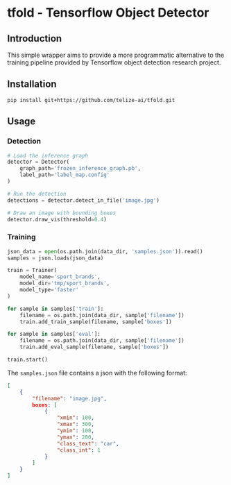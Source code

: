 # tfold - Tensorflow Object Detector

## Introduction

This simple wrapper aims to provide a more programmatic alternative to the training pipeline provided by Tensorflow object detection research project. 

## Installation

    pip install git+https://github.com/telize-ai/tfold.git
    
## Usage

### Detection

```python
# Load the inference graph
detector = Detector(
    graph_path='frozen_inference_graph.pb',
    label_path='label_map.config'
)  

# Run the detection
detections = detector.detect_in_file('image.jpg')

# Draw an image with bounding boxes
detector.draw_vis(threshold=0.4)
```
    
### Training

```python
json_data = open(os.path.join(data_dir, 'samples.json')).read()
samples = json.loads(json_data)

train = Trainer(
    model_name='sport_brands',
    model_dir='tmp/sport_brands',
    model_type='faster'
)

for sample in samples['train']:
    filename = os.path.join(data_dir, sample['filename'])
    train.add_train_sample(filename, sample['boxes'])

for sample in samples['eval']:
    filename = os.path.join(data_dir, sample['filename'])
    train.add_eval_sample(filename, sample['boxes'])

train.start()
```

The `samples.json` file contains a json with the following format:

```json   
[
    {
        "filename": "image.jpg",
        boxes: [
            {
                "xmin": 100,
                "xmax": 300,
                "ymin": 100,
                "ymax": 200,
                "class_text": "car",
                "class_int": 1
            }
        ]
    }
]
```
